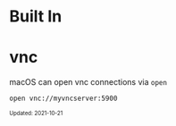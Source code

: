 Built In
===

# vnc

macOS can open vnc connections via `open`

```
open vnc://myvncserver:5900
```

<sub><sup>Updated: 2021-10-21</sup></sub>
